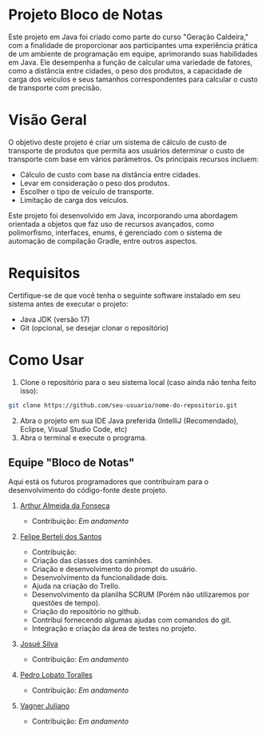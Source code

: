 # Projeto Bloco de Notas
Este projeto em Java foi criado como parte do curso "Geração Caldeira," com a finalidade de proporcionar aos participantes uma experiência prática de um ambiente de programação em equipe, aprimorando suas habilidades em Java. Ele desempenha a função de calcular uma variedade de fatores, como a distância entre cidades, o peso dos produtos, a capacidade de carga dos veículos e seus tamanhos correspondentes para calcular o custo de transporte com precisão.

# Visão Geral
O objetivo deste projeto é criar um sistema de cálculo de custo de transporte de produtos que permita aos usuários determinar o custo de transporte com base em vários parâmetros. Os principais recursos incluem:

* Cálculo de custo com base na distância entre cidades.
* Levar em consideração o peso dos produtos.
* Escolher o tipo de veículo de transporte.
* Limitação de carga dos veículos.

Este projeto foi desenvolvido em Java, incorporando uma abordagem orientada a objetos que faz uso de recursos avançados, como polimorfismo, interfaces, enums, é gerenciado com o sistema de automação de compilação Gradle, entre outros aspectos.

# Requisitos
Certifique-se de que você tenha o seguinte software instalado em seu sistema antes de executar o projeto:

* Java JDK (versão 17)
* Git (opcional, se desejar clonar o repositório)

# Como Usar
1. Clone o repositório para o seu sistema local (caso ainda não tenha feito isso):
```bash
git clone https://github.com/seu-usuario/nome-do-repositorio.git
```
2.  Abra o projeto em sua IDE Java preferida (IntelliJ (Recomendado), Eclipse, Visual Studio Code, etc)
3.  Abra o terminal e execute o programa.

## Equipe "Bloco de Notas"
Aqui está os futuros programadores que contribuíram para o desenvolvimento do código-fonte deste projeto.

1. [Arthur Almeida da Fonseca](https://github.com/Vaniteux2006)
   * Contribuição: *Em andamento* 

2. [Felipe Berteli dos Santos](https://github.com/FBerteli)
   * Contribuição:
    - Criação das classes dos caminhões.
    - Criação e desenvolvimento do prompt do usuário.
    - Desenvolvimento da funcionalidade dois.
    - Ajuda na criação do Trello.
    - Desenvolvimento da planilha SCRUM (Porém não utilizaremos por questões de tempo).
    - Criação do repositório no github.
    - Contribui fornecendo algumas ajudas com comandos do git.
    - Integração e criação da área de testes no projeto.

3. [Josué Silva](https://github.com/josuedevgit)
   * Contribuição: *Em andamento*

4. [Pedro Lobato Toralles](https://github.com/PedroLobatoToralles)
   * Contribuição: *Em andamento* 

5. [Vagner Juliano](https://github.com/vaguinhu)
   * Contribuição: *Em andamento* 
